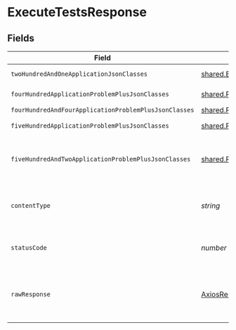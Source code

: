 # ExecuteTestsResponse


## Fields

| Field                                                                     | Type                                                                      | Required                                                                  | Description                                                               |
| ------------------------------------------------------------------------- | ------------------------------------------------------------------------- | ------------------------------------------------------------------------- | ------------------------------------------------------------------------- |
| `twoHundredAndOneApplicationJsonClasses`                                  | [shared.ExecutionResult](../../../sdk/models/shared/executionresult.md)[] | :heavy_minus_sign:                                                        | successful operation                                                      |
| `fourHundredApplicationProblemPlusJsonClasses`                            | [shared.Problem](../../../sdk/models/shared/problem.md)[]                 | :heavy_minus_sign:                                                        | problem with request body                                                 |
| `fourHundredAndFourApplicationProblemPlusJsonClasses`                     | [shared.Problem](../../../sdk/models/shared/problem.md)[]                 | :heavy_minus_sign:                                                        | test not found                                                            |
| `fiveHundredApplicationProblemPlusJsonClasses`                            | [shared.Problem](../../../sdk/models/shared/problem.md)[]                 | :heavy_minus_sign:                                                        | problem with test executions                                              |
| `fiveHundredAndTwoApplicationProblemPlusJsonClasses`                      | [shared.Problem](../../../sdk/models/shared/problem.md)[]                 | :heavy_minus_sign:                                                        | problem with communicating with kubernetes cluster                        |
| `contentType`                                                             | *string*                                                                  | :heavy_check_mark:                                                        | HTTP response content type for this operation                             |
| `statusCode`                                                              | *number*                                                                  | :heavy_check_mark:                                                        | HTTP response status code for this operation                              |
| `rawResponse`                                                             | [AxiosResponse](https://axios-http.com/docs/res_schema)                   | :heavy_minus_sign:                                                        | Raw HTTP response; suitable for custom response parsing                   |